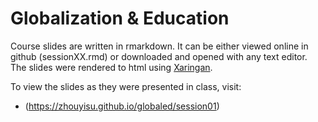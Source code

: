 # Globalization & Education
Course slides are written in rmarkdown. It can be either viewed online in github (sessionXX.rmd) or downloaded and opened with any text editor. The slides were rendered to html using [Xaringan](https://github.com/yihui/xaringan). 

To view the slides as they were presented in class, visit:
- (https://zhouyisu.github.io/globaled/session01)
